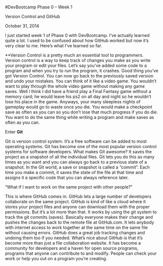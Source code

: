 #DevBootcamp Phase 0 – Week 1

Version Control and GitHub

October 31, 2014


I just started week 1 of Phase 0 with DevBootcamp. I’ve actually learned quite a lot. I used to be confused about how GitHub worked but now it’s very clear to me. Here’s what I’ve learned so far.



**Version Control is a pretty much an essential tool to programmers. Version control is a way to keep track of changes you make as you write your program or edit your files. Let’s say you’ve added some code to a program and when you try to run the program, it crashes. Good thing you’ve got Version Control. You can now go back to the previously saved version and undo your mistakes. You can think of it like a video game. You wouldn’t want to play through the whole video game without making any game saves. Well I think I did have a friend play a Final Fantasy game without a memory card; he would leave his ps2 on all day and night so he wouldn’t lose his place in the game. Anyways, your many sleepless nights of gameplay would go to waste once you die. You would make a checkpoint save as often as you can so you don’t lose that much progress if you do die. You want to do the same thing while writing a program and make saves as often as you can.

Enter **Git**

Git is version control system. It’s a free software can be added to most operating systems. Git has become one of the most popular version control systems for software developers. What makes Git awesome? It saves the project as a snapshot of all the individual files. Git lets you do this as many times as you want and you can always go back to a previous state of a snapshot. In the Git world, a save or snapshot is called a “commit”. Each time you make a commit, it saves the state of the file at that time and assigns it a specific code that you can always reference later.

  “What if I want to work on the same project with other people?”

This is where GitHub comes in. GitHub lets a large number of developers collaborate on the same project. GitHub is kind of like a cloud where it stores your project files  and anyone can download them with the proper permissions. But it’s a lot more than that. It works by using the git system to track the git commits (saves). Basically everyone makes their change and pushes the changes back to the remote file at GitHub.com. It lets anybody with internet access to work together at the same time on the same file without causing errors. GitHub does a great job tracking changes and undoing them too if you needed. What’s nice about GitHub is that it’s become more than just a file collaboration website. It has become a community for developers and a haven for open source programs, programs that anyone can contribute to and modify. People can check your work or help you out on a program you’re creating.


